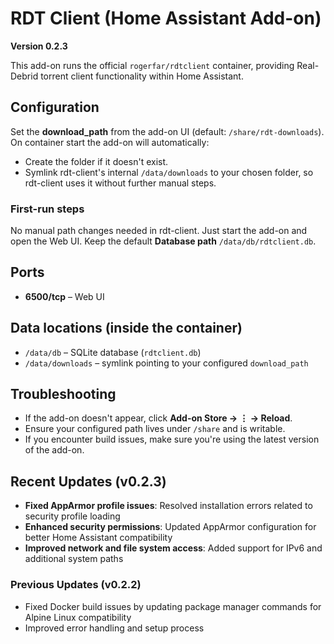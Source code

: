 # RDT Client (Home Assistant Add-on)

**Version 0.2.3**

This add-on runs the official `rogerfar/rdtclient` container, providing Real-Debrid torrent client functionality within Home Assistant.

## Configuration

Set the **download_path** from the add-on UI (default: `/share/rdt-downloads`).
On container start the add-on will automatically:

- Create the folder if it doesn't exist.
- Symlink rdt-client's internal `/data/downloads` to your chosen folder, so rdt-client
  uses it without further manual steps.

### First-run steps

No manual path changes needed in rdt-client. Just start the add-on and open the Web UI.
Keep the default **Database path** `/data/db/rdtclient.db`.

## Ports
- **6500/tcp** – Web UI

## Data locations (inside the container)
- `/data/db` – SQLite database (`rdtclient.db`)
- `/data/downloads` – symlink pointing to your configured `download_path`

## Troubleshooting
- If the add-on doesn't appear, click **Add-on Store → ⋮ → Reload**.
- Ensure your configured path lives under `/share` and is writable.
- If you encounter build issues, make sure you're using the latest version of the add-on.

## Recent Updates (v0.2.3)
- **Fixed AppArmor profile issues**: Resolved installation errors related to security profile loading
- **Enhanced security permissions**: Updated AppArmor configuration for better Home Assistant compatibility
- **Improved network and file system access**: Added support for IPv6 and additional system paths

### Previous Updates (v0.2.2)
- Fixed Docker build issues by updating package manager commands for Alpine Linux compatibility
- Improved error handling and setup process

